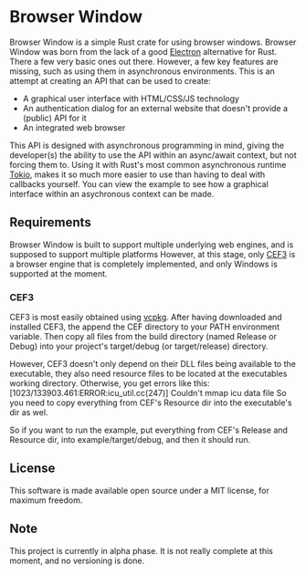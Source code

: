 # Browser Window

Browser Window is a simple Rust crate for using browser windows.
Browser Window was born from the lack of a good [Electron](https://www.electronjs.org/) alternative for Rust.
There a few very basic ones out there.
However, a few key features are missing, such as using them in asynchronous environments.
This is an attempt at creating an API that can be used to create:
* A graphical user interface with HTML/CSS/JS technology
* An authentication dialog for an external website that doesn't provide a (public) API for it
* An integrated web browser

This API is designed with asynchronous programming in mind,
giving the developer(s) the ability to use the API within an async/await context, but not forcing them to.
Using it with Rust's most common asynchronous runtime [Tokio](https://tokio.rs/), makes it so much more easier to use than having to deal with callbacks yourself.
You can view the example to see how a graphical interface within an asychronous context can be made.

## Requirements

Browser Window is built to support multiple underlying web engines, and is supposed to support multiple platforms
However, at this stage, only [CEF3](https://bitbucket.org/chromiumembedded/cef/wiki/Home) is a browser engine that is completely implemented, and only Windows is supported at the moment.

### CEF3

CEF3 is most easily obtained using [vcpkg](https://docs.microsoft.com/en-us/cpp/build/vcpkg?view=vs-2019).
After having downloaded and installed CEF3, the append the CEF directory to your PATH environment variable.
Then copy all files from the build directory (named Release or Debug) into your project's target/debug (or target/release) directory.

However, CEF3 doesn't only depend on their DLL files being available to the executable, they also need resource files to be located at the executables working directory.
Otherwise, you get errors like this:
[1023/133903.461:ERROR:icu_util.cc(247)] Couldn't mmap icu data file
So you need to copy everything from CEF's Resource dir into the executable's dir as wel.

So if you want to run the example, put everything from CEF's Release and Resource dir, into example/target/debug, and then it should run.


## License

This software is made available open source under a MIT license, for maximum freedom.

## Note

This project is currently in alpha phase. It is not really complete at this moment, and no versioning is done.
